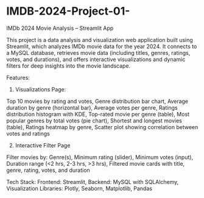 # IMDB-2024-Project-01-
IMDb 2024 Movie Analysis – Streamlit App

This project is a data analysis and visualization web application built using Streamlit, which analyzes IMDb movie data for the year 2024. It connects to a MySQL database, retrieves movie data (including titles, genres, ratings, votes, and durations), and offers interactive visualizations and dynamic filters for deep insights into the movie landscape.

Features:

1. Visualizations Page:
   
Top 10 movies by rating and votes,
Genre distribution bar chart,
Average duration by genre (horizontal bar),
Average votes per genre,
Ratings distribution histogram with KDE,
Top-rated movie per genre (table),
Most popular genres by total votes (pie chart),
Shortest and longest movies (table),
Ratings heatmap by genre,
Scatter plot showing correlation between votes and ratings

2. Interactive Filter Page

Filter movies by:
Genre(s),
Minimum rating (slider),
Minimum votes (input),
Duration range (<2 hrs, 2-3 hrs, >3 hrs),
Filtered movie cards with title, genre, rating, votes, and duration

Tech Stack:
Frontend: Streamlit,
Backend: MySQL with SQLAlchemy,
Visualization Libraries: Plotly, Seaborn, Matplotlib, Pandas
